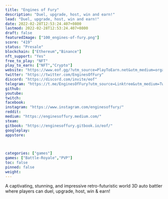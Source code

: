```yaml
---
title: "Engines of Fury"
description: "Duel, upgrade, host, win and earn!"
lead: "Duel, upgrade, host, win and earn!"
date: 2022-02-28T12:53:24.407+0800
lastmod: 2022-02-28T12:53:24.407+0800
draft: false
featuredImage: ["100_engines-of-fury.png"]
score: "419"
status: "Presale"
blockchain: ["Ethereum","Binance"]
nft_support: "Yes"
free_to_play: "NFT"
play_to_earn: ["NFT","Crypto"]
website: "https://www.eof.gg/?utm_source=PlayToEarn.net&utm_medium=organic&utm_campaign=gamepage"
twitter: "https://twitter.com/EnginesOfFury"
discord: "https://discord.com/invite/eof"
telegram: "https://t.me/EnginesOfFury?utm_source=Linktree&utm_medium=Twitter"
github: 
youtube: 
twitch: 
facebook: 
instagram: "https://www.instagram.com/enginesoffury/"
reddit: 
medium: "https://enginesoffury.medium.com/"
steam: 
gitbook: "https://enginesoffury.gitbook.io/eof/"
googleplay: 
appstore: 

  
    
categories: ["games"]
games: ["Battle-Royale","PVP"]
toc: false
pinned: false
weight: 
---
```

A captivating, stunning, and impressive retro-futuristic world 3D auto battler where players can duel, upgrade, host, win &amp; earn!